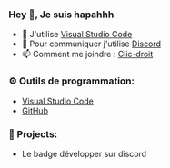 
### Hey 👋, Je suis hapahhh

- 🔭 J'utilise [Visual Studio Code](https://code.visualstudio.com/)
- 🌱 Pour communiquer j'utilise [Discord](https://discord.com/)
- 📫 Comment me joindre : [Clic-droit](https://discord.gg/9v4ZVfSSDU)

### ⚙️ Outils de programmation:
- [Visual Studio Code](https://code.visualstudio.com/)
- [GitHub](https://github.com)


### 🚩 Projects:
- Le badge développer sur discord
